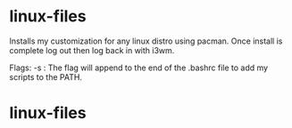# linux-files
Installs my customization for any linux distro using pacman.
Once install is complete log out then log back in with i3wm.

Flags:
 -s : The flag will append to the end of the .bashrc file to add my scripts to the PATH. 
# linux-files
